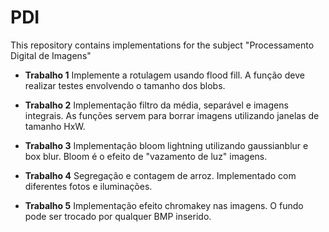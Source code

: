 # PDI
This repository contains implementations for the subject "Processamento Digital de Imagens"


* **Trabalho 1**
Implemente a rotulagem usando flood fill.
A função deve realizar testes envolvendo o tamanho dos blobs.

* **Trabalho 2**
Implementação filtro da média, separável e imagens integrais.
As funções servem para borrar imagens utilizando janelas de tamanho HxW.

* **Trabalho 3**
Implementação bloom lightning utilizando gaussianblur e box blur.
Bloom é o efeito de "vazamento de luz" imagens.

* **Trabalho 4**
Segregação e contagem de arroz.
Implementado com diferentes fotos e iluminações.

* **Trabalho 5**
Implementação efeito chromakey nas imagens.
O fundo pode ser trocado por qualquer BMP inserido.

